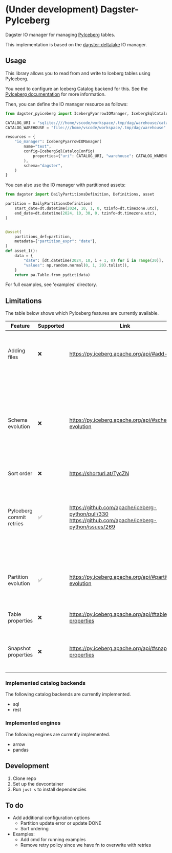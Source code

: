 # (Under development) Dagster-PyIceberg

Dagster IO manager for managing [PyIceberg](https://github.com/apache/iceberg-python) tables.

This implementation is based on the [dagster-deltalake](https://github.com/dagster-io/dagster/tree/master/python_modules/libraries/dagster-deltalake) IO manager.

## Usage

This library allows you to read from and write to Iceberg tables using PyIceberg.

You need to configure an Iceberg Catalog backend for this. See the [PyIceberg documentation](https://py.iceberg.apache.org/configuration/#catalogs) for more information.

Then, you can define the IO manager resource as follows:

```python
from dagster_pyiceberg import IcebergPyarrowIOManager, IcebergSqlCatalogConfig

CATALOG_URI = "sqlite:////home/vscode/workspace/.tmp/dag/warehouse/catalog.db"
CATALOG_WAREHOUSE = "file:///home/vscode/workspace/.tmp/dag/warehouse"

resources = {
    "io_manager": IcebergPyarrowIOManager(
        name="test",
        config=IcebergSqlCatalogConfig(
            properties={"uri": CATALOG_URI, "warehouse": CATALOG_WAREHOUSE}
        ),
        schema="dagster",
    )
}
```

You can also use the IO manager with partitioned assets:

```python
from dagster import DailyPartitionsDefinition, Definitions, asset

partition = DailyPartitionsDefinition(
    start_date=dt.datetime(2024, 10, 1, 0, tzinfo=dt.timezone.utc),
    end_date=dt.datetime(2024, 10, 30, 0, tzinfo=dt.timezone.utc),
)


@asset(
    partitions_def=partition,
    metadata={"partition_expr": "date"},
)
def asset_1():
    data = {
        "date": [dt.datetime(2024, 10, i + 1, 0) for i in range(20)],
        "values": np.random.normal(0, 1, 20).tolist(),
    }
    return pa.Table.from_pydict(data)
```

For full examples, see 'examples' directory.

## Limitations

The table below shows which PyIceberg features are currently available.

| Feature | Supported | Link | Comment |
|---|---|---|---|
| Adding files | ❌ | https://py.iceberg.apache.org/api/#add-files | Useful for existing partitions that users don't want to re-materialize/re-compute. |
| Schema evolution | ❌ | https://py.iceberg.apache.org/api/#schema-evolution | More complicated than e.g. delta lake since updates require diffing input table with existing Iceberg table. Approach should be similar to partition evolution. |
| Sort order | ❌ | https://shorturl.at/TycZN |  |
| PyIceberg commit retries | ✅ | https://github.com/apache/iceberg-python/pull/330 https://github.com/apache/iceberg-python/issues/269 | PR to add this to PyIceberg is open. Will probably be merged for an upcoming release. Added a custom retry function using Tenacity for the time being. |
| Partition evolution | ✅ | https://py.iceberg.apache.org/api/#partition-evolution | Create, Update, Delete partitions by updating the Dagster partitions definition |
| Table properties | ❌ | https://py.iceberg.apache.org/api/#table-properties | Can add this through metadata on the asset. |
| Snapshot properties | ❌ | https://py.iceberg.apache.org/api/#snapshot-properties | Useful for correlating Dagster runs to snapshots by adding tags to snapshot. |

### Implemented catalog backends

The following catalog backends are currently implemented.

- sql
- rest

### Implemented engines

The following engines are currently implemented.

- arrow
- pandas

## Development

1. Clone repo
2. Set up the devcontainer
3. Run `just s` to install dependencies

## To do

- Add additional configuration options
  + Partition update error or update DONE
  + Sort ordering
- Examples:
  + Add cmd for running examples
  + Remove retry policy since we have fn to overwrite with retries
